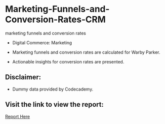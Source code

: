 # Marketing-Funnels-and-Conversion-Rates-CRM
marketing funnels and conversion rates
- Digital Commerce: Marketing

- Marketing funnels and conversion rates are calculated for Warby Parker.
- Actionable insights for conversion rates are presented.

## Disclaimer:
- Dummy data provided by Codecademy.

## Visit the link to view the report: 
[Report Here](https://docs.google.com/presentation/d/e/2PACX-1vQPPK2iHqB6NQJBIHJjrLfzSmqY8sahL_wBJxpBDI12xlbtZOMUMgTpS0U1U3npdK2nw_dYeDy9wwkr/pub?start=true&loop=true&delayms=5000)
